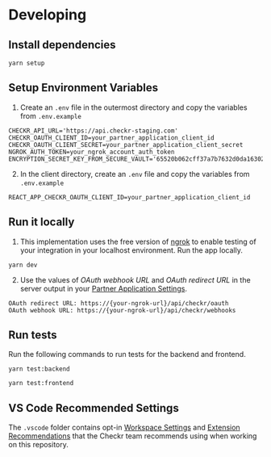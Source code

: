 # Developing

## Install dependencies

```shell
yarn setup
```

## Setup Environment Variables

1. Create an `.env` file in the outermost directory and copy the variables from
   `.env.example`

```
CHECKR_API_URL='https://api.checkr-staging.com'
CHECKR_OAUTH_CLIENT_ID=your_partner_application_client_id
CHECKR_OAUTH_CLIENT_SECRET=your_partner_application_client_secret
NGROK_AUTH_TOKEN=your_ngrok_account_auth_token
ENCRYPTION_SECRET_KEY_FROM_SECURE_VAULT='65520b062cff37a7b7632d0da163025dc39b17497bb16de6c42c3820da88c825'
```

2. In the client directory, create an `.env` file and copy the variables from
   `.env.example`

```
REACT_APP_CHECKR_OAUTH_CLIENT_ID=your_partner_application_client_id
```

## Run it locally

1. This implementation uses the free version of [ngrok](https://ngrok.com/) to
   enable testing of your integration in your localhost environment. Run the app
   locally.

```
yarn dev
```

2. Use the values of _OAuth webhook URL_ and _OAuth redirect URL_ in the server
   output in your
   [Partner Application Settings](https://dashboard.checkrhq-staging.net/account/applications).

```
OAuth redirect URL: https://{your-ngrok-url}/api/checkr/oauth
OAuth webhook URL: https://{your-ngrok-url}/api/checkr/webhooks
```

## Run tests

Run the following commands to run tests for the backend and frontend.

```shell
yarn test:backend
```

```shell
yarn test:frontend
```

## VS Code Recommended Settings

The `.vscode` folder contains opt-in
[Workspace Settings](https://code.visualstudio.com/docs/getstarted/settings) and
[Extension Recommendations](https://code.visualstudio.com/docs/editor/extension-gallery#_workspace-recommended-extensions)
that the Checkr team recommends using when working on this repository.
